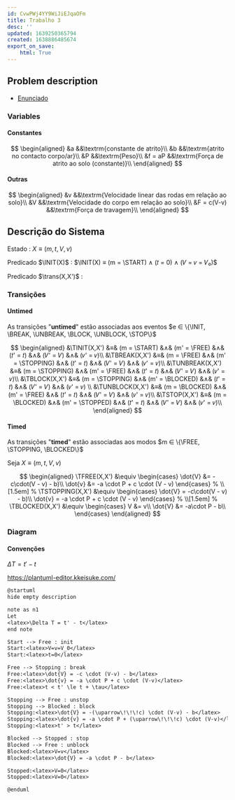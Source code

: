 ```yaml
---
id: CvwPWj4YY9WiJiEJqaOFm
title: Trabalho 3
desc: ''
updated: 1639250365794
created: 1638886485674
export_on_save:
    html: True
---
```


$$
% Comandos auxiliares
\newcommand{\mode}[1]{\textrm{#1}}
\newcommand{\untimed}[1]{\operatorname{{untimed}_{#1}}}
\newcommand{\timed}[1]{\operatorname{{timed}_{#1}}}
% Modos
\newcommand{\START}{\mode{START}}
\newcommand{\FREE}{\mode{FREE}}
\newcommand{\BLOCKED}{\mode{BLOCKED}}
\newcommand{\STOPPING}{\mode{STOPPING}}
\newcommand{\STOPPED}{\mode{STOPPED}}
% Eventos
\newcommand{\INIT}{\mode{𝗂𝗇𝗂𝗍}}
\newcommand{\BREAK}{\mode{𝖻𝗋𝖾𝖺𝗄}}
\newcommand{\UNBREAK}{\mode{unbreak}}
\newcommand{\BLOCK}{\mode{𝖻𝗅𝗈𝖼𝗄}}
\newcommand{\UNBLOCK}{\mode{𝗎𝗇𝖻𝗅𝗈𝖼𝗄}}
\newcommand{\STOP}{\mode{𝗌𝗍𝗈𝗉}}
% Transições: Timed
\newcommand{\TSTART}{\timed{\small\START}}
\newcommand{\TFREE}{\timed{\small\FREE}}
\newcommand{\TBLOCKED}{\timed{\small\BLOCKED}}
\newcommand{\TSTOPPING}{\timed{\small\STOPPING}}
\newcommand{\TSTOPPED}{\timed{\small\STOPPED}}
% Transições: Untimed
\newcommand{\TINIT}{\untimed{\INIT}}
\newcommand{\TBREAK}{\untimed{\BREAK}}
\newcommand{\TUNBREAK}{\untimed{\UNBREAK}}
\newcommand{\TBLOCK}{\untimed{\BLOCK}}
\newcommand{\TUNBLOCK}{\untimed{\UNBLOCK}}
\newcommand{\TSTOP}{\untimed{\STOP}}
%
\DeclareMathOperator{\trans}{trans}
$$

## Problem description

- [Enunciado](https://paper.dropbox.com/doc/LC-2021-2022-Trabalhos-Praticos-NZEwyS6N5YQQTw1XsYimE)

### Variables

#### Constantes

$$
\begin{aligned}
&a      &&\textrm{constante de atrito}\\
&b      &&\textrm{atrito no contacto corpo/ar}\\
&P      &&\textrm{Peso}\\
&f = aP &&\textrm{Força de atrito ao solo (constante)}\\
\end{aligned}
$$

#### Outras

$$
\begin{aligned}
&v            &&\textrm{Velocidade linear das rodas em relação ao solo}\\
&V            &&\textrm{Velocidade do corpo em relação ao solo}\\
&F = c(V-v)   &&\textrm{Força de travagem}\\
\end{aligned}
$$

## Descrição do Sistema

Estado
: $X ≡ (m,t,V,v)$

Predicado $\INIT(X)$
: $\INIT(X) ≡ (m = \START) ∧ (𝑡 = 0) ∧ (𝑉 = 𝑣 = 𝑉₀)$

Predicado $\trans(X,X')$
: <!--  -->

### Transições

#### Untimed

As transições "**untimed**" estão associadas aos eventos $e ∈ \{\INIT, \BREAK, \UNBREAK, \BLOCK, \UNBLOCK, \STOP\}$

<!-- ∧ (V=v) -->

$$
\begin{aligned}
&\TINIT(X,X')     &≡& (m = \START)    &∧& (m' = \FREE)     &∧& (𝑡' = 𝑡) &∧& (𝑉' = 𝑉) &∧& (𝑣' = 𝑣)\\
&\TBREAK(X,X')    &≡& (m = \FREE)     &∧& (m' = \STOPPING) &∧& (𝑡' = 𝑡) &∧& (𝑉' = 𝑉) &∧& (𝑣' = 𝑣)\\
&\TUNBREAK(X,X')  &≡& (m = \STOPPING) &∧& (m' = \FREE)     &∧& (𝑡' = 𝑡) &∧& (𝑉' = 𝑉) &∧& (𝑣' = 𝑣)\\
&\TBLOCK(X,X')    &≡& (m = \STOPPING) &∧& (m' = \BLOCKED)  &∧& (𝑡' = 𝑡) &∧& (𝑉' = 𝑉) &∧& (𝑣' = 𝑣) \\
&\TUNBLOCK(X,X')  &≡& (m = \BLOCKED)  &∧& (m' = \FREE)     &∧& (𝑡' = 𝑡) &∧& (𝑉' = 𝑉) &∧& (𝑣' = 𝑣)\\
&\TSTOP(X,X')     &≡& (m = \BLOCKED)  &∧& (m' = \STOPPED)     &∧& (𝑡' = 𝑡) &∧& (𝑉' = 𝑉) &∧& (𝑣' = 𝑣)\\
\end{aligned}
$$

#### Timed

As transições "**timed**" estão associadas aos modos $m ∈ \{\FREE, \STOPPING, \BLOCKED\}$

Seja $X ≡ (m, t, V, v)$

$$
\begin{aligned}
\TFREE(X,X')
&\equiv
\begin{cases}
\dot{V} &= -c\cdot(V - v) - b)\\
\dot{v} &= -a \cdot P + c \cdot (V - v)
\end{cases}
%
\\[1.5em]
%
\TSTOPPING(X,X')
&\equiv
\begin{cases}
\dot{V} = -c\cdot(V - v) - b)\\
\dot{v} = -a \cdot P + c \cdot (V - v)
\end{cases}
%
\\[1.5em]
%
\TBLOCKED(X,X')
&\equiv
\begin{cases}
V &= v\\
\dot{V} &= -a\cdot P - b\\
\end{cases}
\end{aligned}
$$

### Diagram

#### Convenções

$ΔT = t' - t$

https://plantuml-editor.kkeisuke.com/

```txt
@startuml
hide empty description

note as n1
Let
<latex>\Delta T = t' - t</latex>
end note

Start --> Free : init
Start:<latex>V=v=V_0</latex>
Start:<latex>t=0</latex>

Free --> Stopping : break
Free:<latex>\dot{V} = -c \cdot (V-v) - b</latex>
Free:<latex>\dot{v} = -a \cdot P + c \cdot (V-v)</latex>
Free:<latex>t < t' \le t + \tau</latex>

Stopping --> Free : unstop
Stopping --> Blocked : block
Stopping:<latex>\dot{V} = -(\uparrow\!\!\!c) \cdot (V-v) - b</latex>
Stopping:<latex>\dot{v} = -a \cdot P + (\uparrow\!\!\!c) \cdot (V-v)</latex>
Stopping:<latex>t' > t</latex>

Blocked --> Stopped : stop
Blocked --> Free : unblock
Blocked:<latex>V=v</latex>
Blocked:<latex>\dot{V} = -a \cdot P - b</latex>

Stopped:<latex>V=0</latex>
Stopped:<latex>V=0</latex>

@enduml
```
